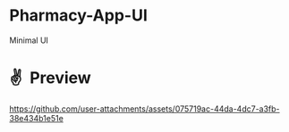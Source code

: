 # Pharmacy-App-UI
Minimal UI

# ✌ Preview
https://github.com/user-attachments/assets/075719ac-44da-4dc7-a3fb-38e434b1e51e


